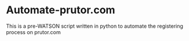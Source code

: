 # Automate-prutor.com
This is a pre-WATSON script written in python to automate the registering process on prutor.com

